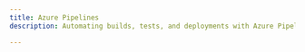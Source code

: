 ```yaml
---
title: Azure Pipelines
description: Automating builds, tests, and deployments with Azure Pipelines.

---
```



